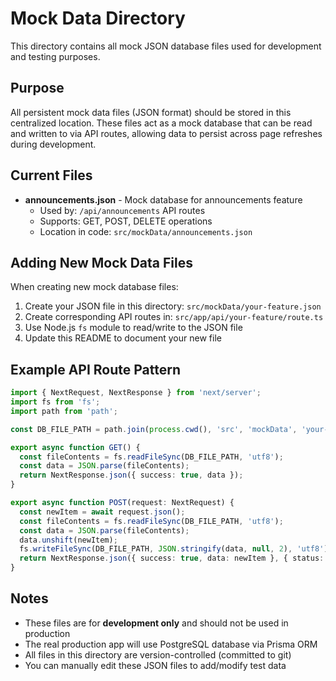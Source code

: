 # Mock Data Directory

This directory contains all mock JSON database files used for development and testing purposes.

## Purpose

All persistent mock data files (JSON format) should be stored in this centralized location. These files act as a mock database that can be read and written to via API routes, allowing data to persist across page refreshes during development.

## Current Files

- **announcements.json** - Mock database for announcements feature
  - Used by: `/api/announcements` API routes
  - Supports: GET, POST, DELETE operations
  - Location in code: `src/mockData/announcements.json`

## Adding New Mock Data Files

When creating new mock database files:

1. Create your JSON file in this directory: `src/mockData/your-feature.json`
2. Create corresponding API routes in: `src/app/api/your-feature/route.ts`
3. Use Node.js `fs` module to read/write to the JSON file
4. Update this README to document your new file

## Example API Route Pattern

```typescript
import { NextRequest, NextResponse } from 'next/server';
import fs from 'fs';
import path from 'path';

const DB_FILE_PATH = path.join(process.cwd(), 'src', 'mockData', 'your-feature.json');

export async function GET() {
  const fileContents = fs.readFileSync(DB_FILE_PATH, 'utf8');
  const data = JSON.parse(fileContents);
  return NextResponse.json({ success: true, data });
}

export async function POST(request: NextRequest) {
  const newItem = await request.json();
  const fileContents = fs.readFileSync(DB_FILE_PATH, 'utf8');
  const data = JSON.parse(fileContents);
  data.unshift(newItem);
  fs.writeFileSync(DB_FILE_PATH, JSON.stringify(data, null, 2), 'utf8');
  return NextResponse.json({ success: true, data: newItem }, { status: 201 });
}
```

## Notes

- These files are for **development only** and should not be used in production
- The real production app will use PostgreSQL database via Prisma ORM
- All files in this directory are version-controlled (committed to git)
- You can manually edit these JSON files to add/modify test data
